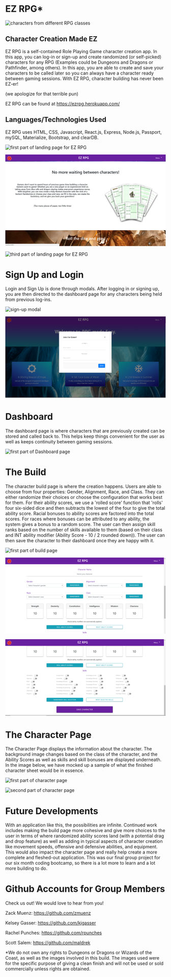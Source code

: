 # EZ RPG*

![characters from different RPG classes](https://pm1.narvii.com/6383/15429edc1490fca7ed4ce3dcded18f876088bd32_hq.jpg)

## Character Creation Made EZ

EZ RPG is a self-contained Role Playing Game character creation app. In this app, you can log-in or sign-up and create randomized (or self-picked) characters for any RPG (Examples could be Dungeons and Dragons or Pathfinder, among others). In this app, you are able to create and save your characters to be called later so you can always have a character ready between gaming sessions. With EZ RPG, character building has never been EZ-er! 

(we apologize for that terrible pun)

EZ RPG can be found at https://ezrpg.herokuapp.com/

## Languages/Technologies Used

EZ RPG uses HTML, CSS, Javascript, React.js, Express, Node.js, Passport, mySQL, Materialize, Bootstrap, and clearDB. 

![first part of landing page for EZ RPG](client/src/images/readme/RPG1.PNG)

![second part of landing page for EZ RPG](client/src/images/readme/RPG2.PNG)

![third part of landing page for EZ RPG](client/src/images/readme/RPG3.PNG)

# Sign Up and Login

Login and Sign Up is done through modals. After logging in or signing up, you are then directed to the dashboard page for any characters being held from previous log-ins. 

![sign-up modal](client/src/images/readme/signup.PNG)

![login modal](client/src/images/readme/login.PNG)

# Dashboard

The dashboard page is where characters that are previously created can be stored and called back to. This helps keep things convenient for the user as well as keeps continuity between gaming sessions.

![first part of Dashboard page](client/src/images/readme/dashboard1.PNG)

# The Build

The character build page is where the creation happens. Users are able to choose from four properties: Gender, Alignment, Race, and Class. They can either randomize their choices or choose the configuration that works best for them. For their ability scores, we use a 'rolled score' function that 'rolls' four six-sided dice and then subtracts the lowest of the four to give the total ability score. Racial bonuses to ability scores are factored into the total scores. For races where bonuses can be attributed to any ability, the system gives a bonus to a random score. The user can then assign skill ranks based on the number of skills available to them (based on their class and INT ability modifier (Ability Score - 10 / 2 rounded down)). The user can then save the character to their dashboard once they are happy with it. 

![first part of build page](client/src/images/readme/build1.PNG)

![second part of build page](client/src/images/readme/build2.PNG)

![third part of build page](client/src/images/readme/build3.PNG)

# The Character Page

The Character Page displays the information about the character. The background image changes based on the class of the character, and the Ability Scores as well as skills and skill bonuses are displayed underneath. In the image below, we have mocked up a sample of what the finished character sheet would be in essence. 

![first part of character page](client/src/images/readme/character1.PNG)

![second part of character page](client/src/images/readme/character2.PNG)

# Future Developments

With an application like this, the possibilities are infinite. Continued work includes making the build page more cohesive and give more choices to the user in terms of where randomized ability scores land (with a potential drag and drop feature) as well as adding in typical aspects of character creation like movement speeds, offensive and defensive abilities, and equipment. This would also impact the character page and really help create a more complete and fleshed-out application. This was our final group project for our six month coding bootcamp, so there is a lot more to learn and a lot more building to do. 

# Github Accounts for Group Members

Check us out! We would love to hear from you!

Zack Muenz: https://github.com/zmuenz

Kelsey Gasser: https://github.com/kjgasser

Rachel Punches: https://github.com/rpunches

Scott Salem: https://github.com/maldrek

*We do not own any rights to Dungeons or Dragons or Wizards of the Coast, as well as the images involved in this build. The images used were for the specific purpose of giving a clean finish and will not be used or sold commercially unless rights are obtained. 